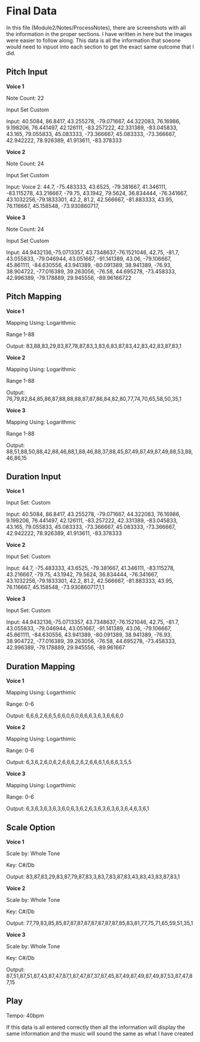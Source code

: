 
# Final Data
In this file (Module2/Notes/ProcessNotes), there are screenshots with all the information in the proper sections. I have written in here but the images were easier to follow along. This data is all the information that soeone would need to inpuot into each section to get the exact same outcome that I did.

## Pitch Input

**Voice 1**

Note Count: 22

Input Set Custom

Input: 40.5084, 86.8417, 43.255278, -79.071667, 44.322083, 76.16986, 9.198206, 76.441497, 42.126111, -83.257222, 42.331389, -83.045833, 43.165, 79.055833, 45.083333, -73.366667, 45.083333, -73.366667, 42.942222, 78.926389, 41.913611, -83.378333

**Voice 2**

Note Count: 24

Input Set Custom

Input: Voice 2: 44.7, -75.483333, 43.6525, -79.381667, 41.346111, -83.115278, 43.216667, -79.75, 43.1942, 79.5624, 36.834444, -76.341667, 43.1032256,-79.1833301, 42.2, 81.2, 42.566667, -81.883333, 43.95, 76.116667, 45.158548, -73.930860717,

**Voice 3**

Note Count: 24

Input Set Custom

Input: 44.9432136,-75.0713357, 43.7348637,-76.1521046, 42.75, -81.7, 43.055833, -79.046944, 43.051667, -91.141389, 43.06, -79.106667, 45.861111, -84.630556, 43.941389, -80.091389, 38.941389, -76.93, 38.904722, -77.016389, 39.263056, -76.58, 44.695278, -73.458333, 42.996389, -79.178889, 29.945556, -89.96166722

## Pitch Mapping

**Voice 1**

Mapping Using: Logarithmic

Range 1-88

Output: 83,88,83,29,83,87,78,87,83,3,83,6,83,87,83,42,83,42,83,87,83,1

**Voice 2**

Mapping Using: Logarithmic

Range 1-88

Output: 76,79,82,84,85,86,87,88,88,88,87,87,86,84,82,80,77,74,70,65,58,50,35,1

**Voice 3**

Mapping Using: Logarithmic

Range 1-88

Output: 88,51,88,50,88,42,88,46,88,1,88,46,88,37,88,45,87,49,87,49,87,49,88,53,88,46,86,15

## Duration Input

**Voice 1**

Input Set: Custom

Input: 40.5084, 86.8417, 43.255278, -79.071667, 44.322083, 76.16986, 9.198206, 76.441497, 42.126111, -83.257222, 42.331389, -83.045833, 43.165, 79.055833, 45.083333, -73.366667, 45.083333, -73.366667, 42.942222, 78.926389, 41.913611, -83.378333

**Voice 2**

Input Set: Custom

Input: 44.7, -75.483333, 43.6525, -79.381667, 41.346111, -83.115278, 43.216667, -79.75, 43.1942, 79.5624, 36.834444, -76.341667, 43.1032256,-79.1833301, 42.2, 81.2, 42.566667, -81.883333, 43.95, 76.116667, 45.158548, -73.930860717,1,1

**Voice 3**

Input Set: Custom

Input: 44.9432136,-75.0713357, 43.7348637,-76.1521046, 42.75, -81.7, 43.055833, -79.046944, 43.051667, -91.141389, 43.06, -79.106667, 45.861111, -84.630556, 43.941389, -80.091389, 38.941389, -76.93, 38.904722, -77.016389, 39.263056, -76.58, 44.695278, -73.458333, 42.996389, -79.178889, 29.945556, -89.961667

## Duration Mapping

**Voice 1**

Mapping Using: Logarthimic

Range: 0-6

Output: 6,6,6,2,6,6,5,6,6,0,6,0,6,6,6,3,6,3,6,6,6,0

**Voice 2**

Mapping Using: Logarthimic

Range: 0-6

Output: 6,3,6,2,6,0,6,2,6,6,6,2,6,2,6,6,6,1,6,6,6,3,5,5

**Voice 3**

Mapping Using: Logarthimic

Range: 0-6

Output: 6,3,6,3,6,3,6,3,6,0,6,3,6,2,6,3,6,3,6,3,6,3,6,4,6,3,6,1

## Scale Option

**Voice 1**

Scale by: Whole Tone

Key: C#/Db

Output: 83,87,83,29,83,87,79,87,83,3,83,7,83,87,83,43,83,43,83,87,83,1

**Voice 2**

Scale by: Whole Tone

Key: C#/Db

Output: 77,79,83,85,85,87,87,87,87,87,87,87,87,85,83,81,77,75,71,65,59,51,35,1

**Voice 3**

Scale by: Whole Tone

Key: C#/Db

Output: 87,51,87,51,87,43,87,47,87,1,87,47,87,37,87,45,87,49,87,49,87,49,87,53,87,47,87,15

## Play
Tempo: 40bpm

If this data is all entered correctly then all the information will display the same information and the music will sound the same as what I have created
